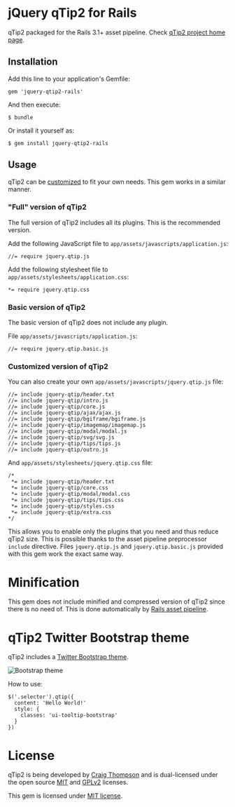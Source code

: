 # jQuery qTip2 for Rails

qTip2 packaged for the Rails 3.1+ asset pipeline.
Check [qTip2 project home page](http://craigsworks.com/projects/qtip2/).

## Installation

Add this line to your application's Gemfile:

    gem 'jquery-qtip2-rails'

And then execute:

    $ bundle

Or install it yourself as:

    $ gem install jquery-qtip2-rails

## Usage

qTip2 can be [customized](http://craigsworks.com/projects/qtip2/download/) to fit your own needs.
This gem works in a similar manner.

### "Full" version of qTip2

The full version of qTip2 includes all its plugins. This is the recommended version.

Add the following JavaScript file to `app/assets/javascripts/application.js`:

    //= require jquery.qtip.js

Add the following stylesheet file to `app/assets/stylesheets/application.css`:

    *= require jquery.qtip.css

### Basic version of qTip2

The basic version of qTip2 does not include any plugin.

File `app/assets/javascripts/application.js`:

    //= require jquery.qtip.basic.js

### Customized version of qTip2

You can also create your own `app/assets/javascripts/jquery.qtip.js` file:

    //= include jquery-qtip/header.txt
    //= include jquery-qtip/intro.js
    //= include jquery-qtip/core.js
    //= include jquery-qtip/ajax/ajax.js
    //= include jquery-qtip/bgiframe/bgiframe.js
    //= include jquery-qtip/imagemap/imagemap.js
    //= include jquery-qtip/modal/modal.js
    //= include jquery-qtip/svg/svg.js
    //= include jquery-qtip/tips/tips.js
    //= include jquery-qtip/outro.js

And `app/assets/stylesheets/jquery.qtip.css` file:

    /*
     *= include jquery-qtip/header.txt
     *= include jquery-qtip/core.css
     *= include jquery-qtip/modal/modal.css
     *= include jquery-qtip/tips/tips.css
     *= include jquery-qtip/styles.css
     *= include jquery-qtip/extra.css
    */

This allows you to enable only the plugins that you need and thus reduce qTip2 size.
This is possible thanks to the asset pipeline preprocessor `include` directive.
Files `jquery.qtip.js` and `jquery.qtip.basic.js` provided with this gem work the exact same way.

# Minification

This gem does not include minified and compressed version of qTip2 since there is no need of.
This is done automatically by [Rails asset pipeline](http://guides.rubyonrails.org/asset_pipeline.html).

# qTip2 Twitter Bootstrap theme

qTip2 includes a [Twitter Bootstrap theme](http://craigsworks.com/projects/qtip2/docs/style/#classes).

![Bootstrap theme](https://a248.e.akamai.net/camo.github.com/088ac0e36bc7deffbdf49b1d32423c1ae6a999d3/687474703a2f2f696d6731352e686f7374696e67706963732e6e65742f706963732f33353330373571546970626f6f7473747261706f726967696e616c2e706e67)

How to use:

    $('.selector').qtip({
      content: 'Hello World!'
      style: {
        classes: 'ui-tooltip-bootstrap'
      }
    })

# License

qTip2 is being developed by [Craig Thompson](http://craigsworks.com/) and is dual-licensed
under the open source [MIT](http://en.wikipedia.org/wiki/MIT_License) and
[GPLv2](http://en.wikipedia.org/wiki/MIT_License) licenses.

This gem is licensed under [MIT license](https://raw.github.com/tkrotoff/jquery-qtip2-rails/master/LICENSE).

